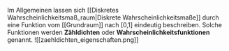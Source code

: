 Im Allgemeinen lassen sich [[Diskretes Wahrscheinlichkeitsmaß_raum|Diskrete Wahrscheinlichkeitsmaße]] durch eine Funktion vom [[Grundraum]] nach \[0,1] eindeutig beschreiben.
Solche Funktionen werden **Zähldichten** oder **Wahrscheinlichkeitsfunktionen** genannt.
![[zaehldichten_eigenschaften.png]]
